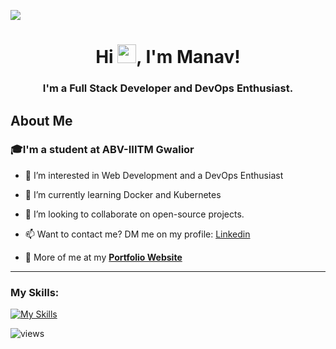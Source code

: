 <a href="#"><img  src="https://camo.githubusercontent.com/992babdffd8c74a1502de375fbdf7e4d54773242/68747470733a2f2f6d656469612e67697068792e636f6d2f6d656469612f53576f536b4e36447854737a71494b4571762f67697068792e676966" /></a>

<h1 align="center">Hi <img src="https://raw.githubusercontent.com/MartinHeinz/MartinHeinz/master/wave.gif" width="30px" height="30px">, I'm Manav!</h1>
<h3 align="center">I'm a Full Stack Developer and DevOps Enthusiast.</h3>

<h2> About Me </h2> 

<h3>🎓I'm a student at ABV-IIITM Gwalior</h3> 

- 👀 I’m interested in Web Development and a DevOps Enthusiast

- 🌱 I’m currently learning Docker and Kubernetes

- 💞️ I’m looking to collaborate on open-source projects.

- 📫 Want to contact me? DM me on my profile: <a href="https://www.linkedin.com/in/manavjethva4524/">Linkedin</a>

- 🧑 More of me at my **[Portfolio Website](https://mj-portfolio-site.netlify.app/)**

<hr>
<h3 align="left">My Skills:</h3>
       
[![My Skills](https://skillicons.dev/icons?i=c,cpp,python,html,css,js,react,tailwind,ts,nextjs,nodejs,mysql,mongodb,express,postman,git,linux,ubuntu)](https://skillicons.dev)      

<p align="left"> <img src="https://komarev.com/ghpvc/?username=king0203&label=Profile%20views&color=0e75b6&style=flat" alt="views" /> </p>       

<!--   
<h3> My Github Stats: </h3>

<p><img align="left"
        src="https://github-readme-stats.vercel.app/api/top-langs?username=king0203&show_icons=false&locale=en&layout=compact&theme=dark"
        alt="king0203" /></p>
        
<picture>
<source 
  srcset="https://github-readme-stats.vercel.app/api?username=king0203&show_icons=true&theme=dark"
  media="(prefers-color-scheme: dark)"
/>
<source
  srcset="https://github-readme-stats.vercel.app/api?username=king0203&show_icons=true"
  media="(prefers-color-scheme: light), (prefers-color-scheme: no-preference)"
/>
<img src="https://github-readme-stats.vercel.app/api?username=king0203&show_icons=true" />
</picture>
 
<p><img align="center" src="https://github-readme-streak-stats.herokuapp.com/?user=king0203&theme=dark" alt="king0203" />
</p> -->
